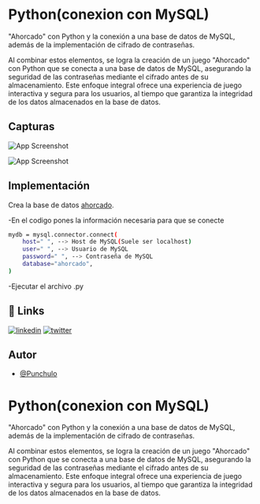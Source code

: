 
# Python(conexion con MySQL)


"Ahorcado" con Python y la conexión a una base de datos de MySQL, además de la implementación de cifrado de contraseñas.

Al combinar estos elementos, se logra la creación de un juego "Ahorcado" con Python que se conecta a una base de datos de MySQL, asegurando la seguridad de las contraseñas mediante el cifrado antes de su almacenamiento. Este enfoque integral ofrece una experiencia de juego interactiva y segura para los usuarios, al tiempo que garantiza la integridad de los datos almacenados en la base de datos.
## Capturas

![App Screenshot](https://via.placeholder.com/468x300?text=App+Screenshot+Here)

![App Screenshot](https://via.placeholder.com/468x300?text=App+Screenshot+Here)

## Implementación

Crea la base de datos [ahorcado](https://github.com/punchulo/PY/blob/main/ahorcado_usuarios.sql).

-En el codigo pones la información necesaria para que se conecte
```bash
mydb = mysql.connector.connect(
    host=" ", --> Host de MySQL(Suele ser localhost)
    user=" ", --> Usuario de MySQL
    password=" ", --> Contraseña de MySQL
    database="ahorcado",
)
```
-Ejecutar el archivo .py
## 🔗 Links
[![linkedin](https://img.shields.io/badge/linkedin-0A66C2?style=for-the-badge&logo=linkedin&logoColor=white)](https://www.linkedin.com/in/pablo-garcia-bermejo-lopez-168020239/)
[![twitter](https://img.shields.io/badge/twitter-1DA1F2?style=for-the-badge&logo=twitter&logoColor=white)](https://twitter.com/punchis_0)


## Autor

- [@Punchulo](https://www.github.com/punchulo)


# Python(conexion con MySQL)


"Ahorcado" con Python y la conexión a una base de datos de MySQL, además de la implementación de cifrado de contraseñas.

Al combinar estos elementos, se logra la creación de un juego "Ahorcado" con Python que se conecta a una base de datos de MySQL, asegurando la seguridad de las contraseñas mediante el cifrado antes de su almacenamiento. Este enfoque integral ofrece una experiencia de juego interactiva y segura para los usuarios, al tiempo que garantiza la integridad de los datos almacenados en la base de datos.